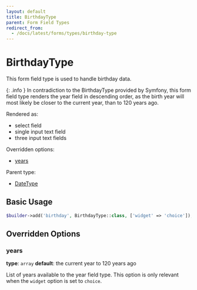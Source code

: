 ```yaml
---
layout: default
title: BirthdayType
parent: Form Field Types
redirect_from:
  - /docs/latest/forms/types/birthday-type
---
```


# BirthdayType

This form field type is used to handle birthday data.

{: .info }
In contradiction to the BirthdayType provided by Symfony, this form field type renders the year field
in descending order, as the birth year will most likely be closer to the current year, than to 120 years
ago.

Rendered as:

* select field
* single input text field
* three input text fields

Overridden options:

* [years](#years)

Parent type:

* [DateType](http://symfony.com/doc/7.0/reference/forms/types/choice.html)

## Basic Usage

```php
$builder->add('birthday', BirthdayType::class, ['widget' => 'choice']);
```

## Overridden Options

### years

**type**: `array` **default**: the current year to 120 years ago

List of years available to the year field type. This option is only relevant when the `widget` option is set to
`choice`.
